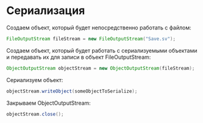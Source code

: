 Сериализация
=============

Создаем объект, который будет непосредственно работать с файлом:
```java
FileOutputStream fileStream = new FileOutputStream("Save.sv");
```

Создаем объект, который будет работать с сериализуемыми объектами 
и передавать их для записи в объект FileOutputStream:
```java
ObjectOutputStream objectStream = new ObjectOutputStream(fileStream);
```

Сериализуем объект:
```java
objectStream.writeObject(someObjectToSerialize);
```

Закрываем ObjectOutputStream:
```java
objectStream.close();
```
